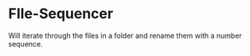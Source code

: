 # FIle-Sequencer
Will iterate through the files in a folder and rename them with a number sequence.
